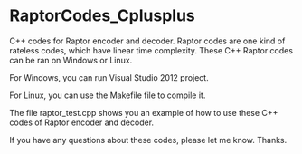 # RaptorCodes_Cplusplus
C++ codes for Raptor encoder and  decoder. Raptor codes are one kind of rateless codes, which have linear time complexity.
These C++ Raptor codes can be ran on Windows or Linux. 

For Windows, you can run Visual Studio 2012 project.

For Linux, you can use the Makefile file to compile it.

The file raptor_test.cpp shows you an example of how to use these C++ codes of Raptor encoder and decoder.

If you have any questions about these codes, please let me know. Thanks.
